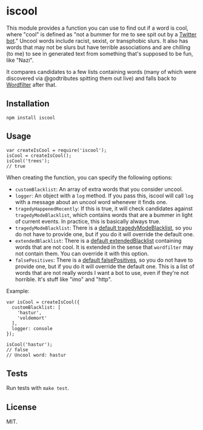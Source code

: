 iscool
======

This module provides a function you can use to find out if a word is cool, where "cool" is defined as "not a bummer for me to see spit out by a [Twitter bot](https://twitter.com/godtributes)." Uncool words include racist, sexist, or transphobic slurs. It also has words that may not be slurs but have terrible associations and are chilling (to me) to see in generated text from something that's supposed to be fun, like "Nazi".

It compares candidates to a few lists containing words (many of which were discovered via @godtributes spitting them out live) and falls back to [Wordfilter](https://github.com/dariusk/wordfilter) after that.

Installation
------------

    npm install iscool

Usage
-----

    var createIsCool = require('iscool');
    isCool = createIsCool();
    isCool('trees');
    // true

When creating the function, you can specify the following options:

- `customBlacklist`: An array of extra words that you consider uncool.
- `logger`: An object with a `log` method. If you pass this, iscool will call `log` with a message about an uncool word whenever it finds one.
- `tragedyHappenedRecently`: If this is true, it will check candidates against `tragedyModeBlacklist`, which contains words that are a bummer in light of current events. In practice, this is basically always true.
- `tragedyModeBlacklist`: There is a [default tragedyModeBlacklist](https://github.com/jimkang/iscool/blob/master/defaultlists.js), so you do not have to provide one, but if you do it will override the default one.
- `extendedBlacklist`: There is a [default extendedBlacklist](https://github.com/jimkang/iscool/blob/master/defaultlists.js) containing words that are not cool. It is extended in the sense that `wordfilter` may not contain them. You can override it with this option.
- `falsePositives`: There is a [default falsePositives](https://github.com/jimkang/iscool/blob/master/defaultlists.js), so you do not have to provide one, but if you do it will override the default one. This is a list of words that are not really words I want a bot to use, even if they're not horrible. It's stuff like "imo" and "http".

Example:

    var isCool = createIsCool({
      customBlacklist: [
        'hastur',
        'voldemort'
      ],
      logger: console
    });

    isCool('hastur');
    // false
    // Uncool word: hastur

Tests
-----

Run tests with `make test`.

License
-------

MIT.
